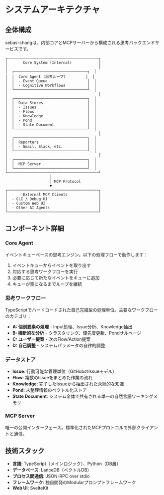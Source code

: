 # システムアーキテクチャ

## 全体構成

sebas-changは、内部コアとMCPサーバーから構成される思考バックエンドサービスです。

```
┌─────────────────────────────────────────┐
│       Core System (Internal)            │
│                                         │
│  ┌─────────────────────────────────┐  │
│  │  Core Agent (思考ループ)         │  │
│  │  - Event Queue                  │  │
│  │  - Cognitive Workflows          │  │
│  └─────────────────────────────────┘  │
│                                         │
│  ┌─────────────────────────────────┐  │
│  │  Data Stores                    │  │
│  │  - Issues                       │  │
│  │  - Flows                        │  │
│  │  - Knowledge                    │  │
│  │  - Pond                         │  │
│  │  - State Document               │  │
│  └─────────────────────────────────┘  │
│                                         │
│  ┌─────────────────────────────────┐  │
│  │  Reporters                      │  │
│  │  - Gmail, Slack, etc.           │  │
│  └─────────────────────────────────┘  │
│                                         │
│  ┌─────────────────────────────────┐  │
│  │  MCP Server                     │  │
│  └─────────────────────────────────┘  │
└─────────────────────────────────────────┘
                    │
                    │ MCP Protocol
                    ▼
┌─────────────────────────────────────────┐
│       External MCP Clients              │
│  - CLI / Debug UI                       │
│  - Custom Web UI                        │
│  - Other AI Agents                      │
└─────────────────────────────────────────┘
```

## コンポーネント詳細

### Core Agent

イベントキューベースの思考エンジン。以下の処理フローで動作します：

1. イベントキューからイベントを取り出す
2. 対応する思考ワークフローを実行
3. 必要に応じて新たなイベントをキューに追加
4. キューが空になるまでループを継続

### 思考ワークフロー

TypeScriptでハードコードされた自己完結型の処理単位。主要なワークフローのカテゴリ：

- **A: 個別要素の処理** - Input処理、Issue分析、Knowledge抽出
- **B: 横断的な分析** - クラスタリング、優先度更新、Pondサルベージ
- **C: ユーザー提案** - 次のFlow/Action提案
- **D: 自己調整** - システムパラメータの自律的調整

### データストア

- **Issue**: 行動可能な管理単位（GitHubのIssueモデル）
- **Flow**: 複数のIssueをまとめた作業の流れ
- **Knowledge**: 完了したIssueから抽出された永続的な知識
- **Pond**: 未整理情報のベクトル化ストア
- **State Document**: システム全体で共有される単一の自然言語ワーキングメモリ

### MCP Server

唯一の公開インターフェース。標準化されたMCPプロトコルで外部クライアントと通信。

## 技術スタック

- **言語**: TypeScript（メインロジック）、Python（DB層）
- **データベース**: LanceDB（ベクトルDB）
- **プロセス間通信**: JSON-RPC over stdio
- **フレームワーク**: 独自開発のModularプロンプトフレームワーク
- **Web UI**: SvelteKit